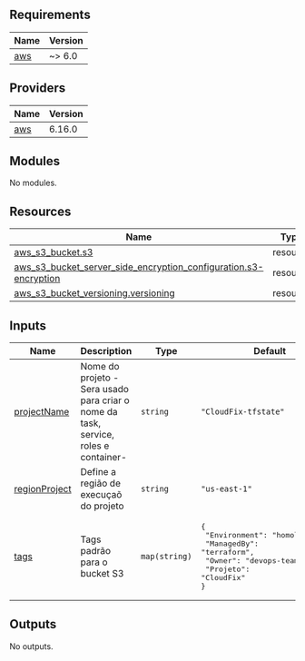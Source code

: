 <!-- BEGIN_TF_DOCS -->
## Requirements

| Name | Version |
|------|---------|
| <a name="requirement_aws"></a> [aws](#requirement\_aws) | ~> 6.0 |

## Providers

| Name | Version |
|------|---------|
| <a name="provider_aws"></a> [aws](#provider\_aws) | 6.16.0 |

## Modules

No modules.

## Resources

| Name | Type |
|------|------|
| [aws_s3_bucket.s3](https://registry.terraform.io/providers/hashicorp/aws/latest/docs/resources/s3_bucket) | resource |
| [aws_s3_bucket_server_side_encryption_configuration.s3-encryption](https://registry.terraform.io/providers/hashicorp/aws/latest/docs/resources/s3_bucket_server_side_encryption_configuration) | resource |
| [aws_s3_bucket_versioning.versioning](https://registry.terraform.io/providers/hashicorp/aws/latest/docs/resources/s3_bucket_versioning) | resource |

## Inputs

| Name | Description | Type | Default | Required |
|------|-------------|------|---------|:--------:|
| <a name="input_projectName"></a> [projectName](#input\_projectName) | Nome do projeto -Sera usado para criar o nome da task, service, roles e container- | `string` | `"CloudFix-tfstate"` | no |
| <a name="input_regionProject"></a> [regionProject](#input\_regionProject) | Define a região de execuçaõ do projeto | `string` | `"us-east-1"` | no |
| <a name="input_tags"></a> [tags](#input\_tags) | Tags padrão para o bucket S3 | `map(string)` | <pre>{<br>  "Environment": "homologation",<br>  "ManagedBy": "terraform",<br>  "Owner": "devops-team",<br>  "Projeto": "CloudFix"<br>}</pre> | no |

## Outputs

No outputs.
<!-- END_TF_DOCS -->

